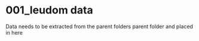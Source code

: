# 001_leudom data

Data needs to be extracted from the parent folders parent folder and placed in here